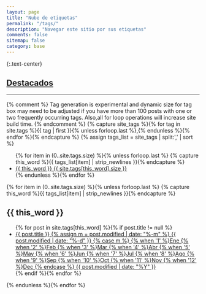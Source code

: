 ```yaml
---
layout: page
title: "Nube de etiquetas"
permalink: "/tags/"
description: "Navegar este sitio por sus etiquetas"
comments: false
sitemap: false
category: base
---
```

{:.text-center}
## <i class="fa fa-paperclip" title="Destacados"></i> <a href="{{ site.url }}/featured">Destacados</a>
<hr class="style17" style="margin:1.0rem 0;">
{% comment %}
  Tag generation is experimental and dynamic size for tag box may need to be adjusted if you have more than 100 posts with one or two frequently occurring tags. Also,all for loop operations will increase site build time.
{% endcomment %}
{% capture site_tags %}{% for tag in site.tags %}{{ tag | first }}{% unless forloop.last %},{% endunless %}{% endfor %}{% endcapture %}
{% assign tags_list = site_tags | split:',' | sort %}
<ul class="slidetags">
  {% for item in (0..site.tags.size) %}{% unless forloop.last %}
    {% capture this_word %}{{ tags_list[item] | strip_newlines }}{% endcapture %}
    <li style="font-size:{{ site.tags[this_word].size | times: 100 | divided_by: site.tags.size | plus: 70 }}%"><a href="#{{ this_word }}">{{ this_word }} <span>{{ site.tags[this_word].size }}</span></a></li>
  {% endunless %}{% endfor %}
</ul>
{% for item in (0..site.tags.size) %}{% unless forloop.last %}
  {% capture this_word %}{{ tags_list[item] | strip_newlines }}{% endcapture %}
<h2 id="{{ this_word }}">{{ this_word }}</h2>
<ul class="post-list">
  {% for post in site.tags[this_word] %}{% if post.title != null %}
  <li><a href="{{ site.url }}{{ post.url }}">{{ post.title }}<span class="entry-date"><time datetime="{{ post.date | date_to_xmlschema }}">
	{% assign m = post.modified | date: "%-m" %}
	{{ post.modified | date: "%-d" }}
	{% case m %}
		{% when '1' %}Ene
		{% when '2' %}Feb
		{% when '3' %}Mar
		{% when '4' %}Abr
		{% when '5' %}May
		{% when '6' %}Jun
		{% when '7' %}Jul
		{% when '8' %}Ago
		{% when '9' %}Sep
		{% when '10' %}Oct
		{% when '11' %}Nov
		{% when '12' %}Dec
	{% endcase %}
	{{ post.modified | date: "%Y" }}
  	</time></span></a></li>
  {% endif %}{% endfor %}
  </ul>
{% endunless %}{% endfor %}
